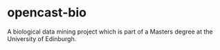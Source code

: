 opencast-bio
============

A biological data mining project which is part of a Masters degree at the University of Edinburgh.
